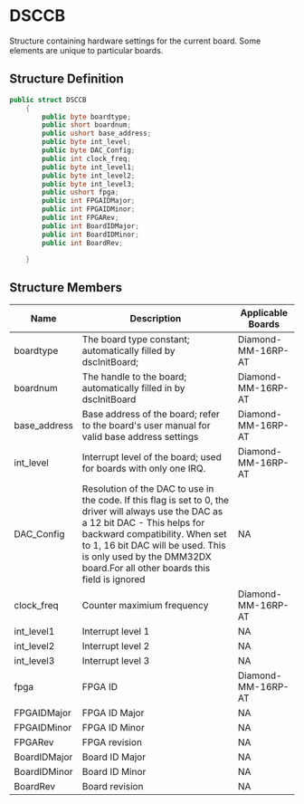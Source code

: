 # DSCCB

Structure containing hardware settings for the current board. Some elements are unique to particular boards.

## Structure Definition

```csharp
public struct DSCCB
    {
        public byte boardtype;
        public short boardnum;
        public ushort base_address;  
        public byte int_level;
        public byte DAC_Config;
        public int clock_freq;      
        public byte int_level1;
        public byte int_level2;
        public byte int_level3;
        public ushort fpga;
        public int FPGAIDMajor;   
        public int FPGAIDMinor;  
        public int FPGARev;       
        public int BoardIDMajor;  
        public int BoardIDMinor;  
        public int BoardRev;     

    }
```

## Structure Members

| Name          | Description                                                                                                                                                                                                                                                                               | Applicable Boards  |
| ------------- | ----------------------------------------------------------------------------------------------------------------------------------------------------------------------------------------------------------------------------------------------------------------------------------------- | ------------------ |
| boardtype     | The board type constant; automatically filled by dscInitBoard;                                                                                                                                                                                                                            | Diamond-MM-16RP-AT |
| boardnum      | The handle to the board; automatically filled in by dscInitBoard                                                                                                                                                                                                                          | Diamond-MM-16RP-AT |
| base\_address | Base address of the board; refer to the board's user manual for valid base address settings                                                                                                                                                                                               | Diamond-MM-16RP-AT |
| int\_level    | Interrupt level of the board; used for boards with only one IRQ.                                                                                                                                                                                                                          | Diamond-MM-16RP-AT |
| DAC\_Config   | Resolution of the DAC to use in the code. If this flag is set to 0, the driver will always use the DAC as a 12 bit DAC - This helps for backward compatibility. When set to 1, 16 bit DAC will be used. This is only used by the DMM32DX board.For all other boards this field is ignored | NA                 |
| clock\_freq   | Counter maximium frequency                                                                                                                                                                                                                                                                | Diamond-MM-16RP-AT |
| int\_level1   | Interrupt level 1                                                                                                                                                                                                                                                                         | NA                 |
| int\_level2   | Interrupt level 2                                                                                                                                                                                                                                                                         | NA                 |
| int\_level3   | Interrupt level 3                                                                                                                                                                                                                                                                         | NA                 |
| fpga          | FPGA ID                                                                                                                                                                                                                                                                                   | Diamond-MM-16RP-AT |
| FPGAIDMajor   | FPGA ID Major                                                                                                                                                                                                                                                                             | NA                 |
| FPGAIDMinor   | FPGA ID Minor                                                                                                                                                                                                                                                                             | NA                 |
| FPGARev       | FPGA revision                                                                                                                                                                                                                                                                             | NA                 |
| BoardIDMajor  | Board ID Major                                                                                                                                                                                                                                                                            | NA                 |
| BoardIDMinor  | Board ID Minor                                                                                                                                                                                                                                                                            | NA                 |
| BoardRev      | Board revision                                                                                                                                                                                                                                                                            | NA                 |
